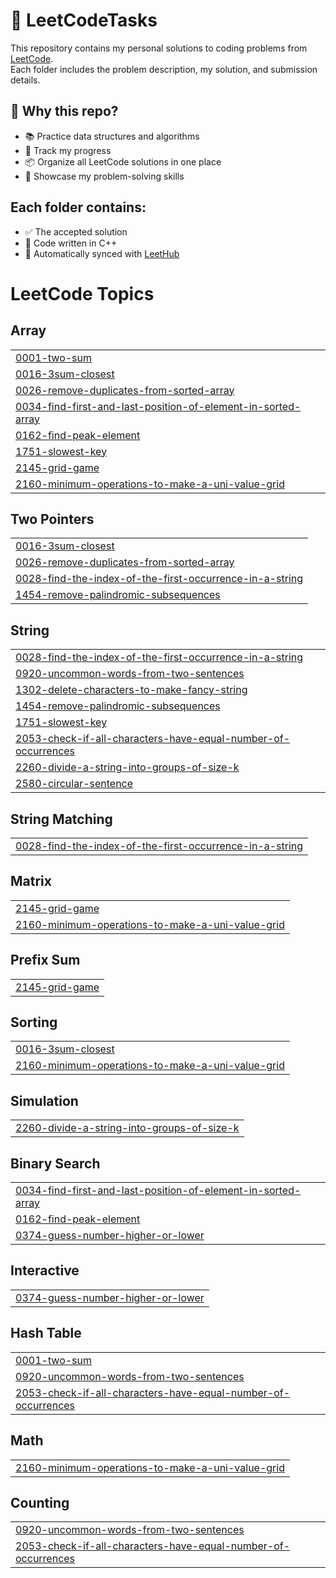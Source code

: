 # 🧠 LeetCodeTasks

This repository contains my personal solutions to coding problems from [LeetCode](https://leetcode.com/).  
Each folder includes the problem description, my solution, and submission details.

## 📌 Why this repo?

- 📚 Practice data structures and algorithms
- 🧪 Track my progress
- 📦 Organize all LeetCode solutions in one place
- 🚀 Showcase my problem-solving skills

## Each folder contains:
- ✅ The accepted solution
- 📝 Code written in C++
- 📄 Automatically synced with [LeetHub](https://github.com/arunbhardwaj/LeetHub-2.0)

<!---LeetCode Topics Start-->
# LeetCode Topics
## Array
|  |
| ------- |
| [0001-two-sum](https://github.com/AkhmetovOlzhass/LeetCodeTasks/tree/master/0001-two-sum) |
| [0016-3sum-closest](https://github.com/AkhmetovOlzhass/LeetCodeTasks/tree/master/0016-3sum-closest) |
| [0026-remove-duplicates-from-sorted-array](https://github.com/AkhmetovOlzhass/LeetCodeTasks/tree/master/0026-remove-duplicates-from-sorted-array) |
| [0034-find-first-and-last-position-of-element-in-sorted-array](https://github.com/AkhmetovOlzhass/LeetCodeTasks/tree/master/0034-find-first-and-last-position-of-element-in-sorted-array) |
| [0162-find-peak-element](https://github.com/AkhmetovOlzhass/LeetCodeTasks/tree/master/0162-find-peak-element) |
| [1751-slowest-key](https://github.com/AkhmetovOlzhass/LeetCodeTasks/tree/master/1751-slowest-key) |
| [2145-grid-game](https://github.com/AkhmetovOlzhass/LeetCodeTasks/tree/master/2145-grid-game) |
| [2160-minimum-operations-to-make-a-uni-value-grid](https://github.com/AkhmetovOlzhass/LeetCodeTasks/tree/master/2160-minimum-operations-to-make-a-uni-value-grid) |
## Two Pointers
|  |
| ------- |
| [0016-3sum-closest](https://github.com/AkhmetovOlzhass/LeetCodeTasks/tree/master/0016-3sum-closest) |
| [0026-remove-duplicates-from-sorted-array](https://github.com/AkhmetovOlzhass/LeetCodeTasks/tree/master/0026-remove-duplicates-from-sorted-array) |
| [0028-find-the-index-of-the-first-occurrence-in-a-string](https://github.com/AkhmetovOlzhass/LeetCodeTasks/tree/master/0028-find-the-index-of-the-first-occurrence-in-a-string) |
| [1454-remove-palindromic-subsequences](https://github.com/AkhmetovOlzhass/LeetCodeTasks/tree/master/1454-remove-palindromic-subsequences) |
## String
|  |
| ------- |
| [0028-find-the-index-of-the-first-occurrence-in-a-string](https://github.com/AkhmetovOlzhass/LeetCodeTasks/tree/master/0028-find-the-index-of-the-first-occurrence-in-a-string) |
| [0920-uncommon-words-from-two-sentences](https://github.com/AkhmetovOlzhass/LeetCodeTasks/tree/master/0920-uncommon-words-from-two-sentences) |
| [1302-delete-characters-to-make-fancy-string](https://github.com/AkhmetovOlzhass/LeetCodeTasks/tree/master/1302-delete-characters-to-make-fancy-string) |
| [1454-remove-palindromic-subsequences](https://github.com/AkhmetovOlzhass/LeetCodeTasks/tree/master/1454-remove-palindromic-subsequences) |
| [1751-slowest-key](https://github.com/AkhmetovOlzhass/LeetCodeTasks/tree/master/1751-slowest-key) |
| [2053-check-if-all-characters-have-equal-number-of-occurrences](https://github.com/AkhmetovOlzhass/LeetCodeTasks/tree/master/2053-check-if-all-characters-have-equal-number-of-occurrences) |
| [2260-divide-a-string-into-groups-of-size-k](https://github.com/AkhmetovOlzhass/LeetCodeTasks/tree/master/2260-divide-a-string-into-groups-of-size-k) |
| [2580-circular-sentence](https://github.com/AkhmetovOlzhass/LeetCodeTasks/tree/master/2580-circular-sentence) |
## String Matching
|  |
| ------- |
| [0028-find-the-index-of-the-first-occurrence-in-a-string](https://github.com/AkhmetovOlzhass/LeetCodeTasks/tree/master/0028-find-the-index-of-the-first-occurrence-in-a-string) |
## Matrix
|  |
| ------- |
| [2145-grid-game](https://github.com/AkhmetovOlzhass/LeetCodeTasks/tree/master/2145-grid-game) |
| [2160-minimum-operations-to-make-a-uni-value-grid](https://github.com/AkhmetovOlzhass/LeetCodeTasks/tree/master/2160-minimum-operations-to-make-a-uni-value-grid) |
## Prefix Sum
|  |
| ------- |
| [2145-grid-game](https://github.com/AkhmetovOlzhass/LeetCodeTasks/tree/master/2145-grid-game) |
## Sorting
|  |
| ------- |
| [0016-3sum-closest](https://github.com/AkhmetovOlzhass/LeetCodeTasks/tree/master/0016-3sum-closest) |
| [2160-minimum-operations-to-make-a-uni-value-grid](https://github.com/AkhmetovOlzhass/LeetCodeTasks/tree/master/2160-minimum-operations-to-make-a-uni-value-grid) |
## Simulation
|  |
| ------- |
| [2260-divide-a-string-into-groups-of-size-k](https://github.com/AkhmetovOlzhass/LeetCodeTasks/tree/master/2260-divide-a-string-into-groups-of-size-k) |
## Binary Search
|  |
| ------- |
| [0034-find-first-and-last-position-of-element-in-sorted-array](https://github.com/AkhmetovOlzhass/LeetCodeTasks/tree/master/0034-find-first-and-last-position-of-element-in-sorted-array) |
| [0162-find-peak-element](https://github.com/AkhmetovOlzhass/LeetCodeTasks/tree/master/0162-find-peak-element) |
| [0374-guess-number-higher-or-lower](https://github.com/AkhmetovOlzhass/LeetCodeTasks/tree/master/0374-guess-number-higher-or-lower) |
## Interactive
|  |
| ------- |
| [0374-guess-number-higher-or-lower](https://github.com/AkhmetovOlzhass/LeetCodeTasks/tree/master/0374-guess-number-higher-or-lower) |
## Hash Table
|  |
| ------- |
| [0001-two-sum](https://github.com/AkhmetovOlzhass/LeetCodeTasks/tree/master/0001-two-sum) |
| [0920-uncommon-words-from-two-sentences](https://github.com/AkhmetovOlzhass/LeetCodeTasks/tree/master/0920-uncommon-words-from-two-sentences) |
| [2053-check-if-all-characters-have-equal-number-of-occurrences](https://github.com/AkhmetovOlzhass/LeetCodeTasks/tree/master/2053-check-if-all-characters-have-equal-number-of-occurrences) |
## Math
|  |
| ------- |
| [2160-minimum-operations-to-make-a-uni-value-grid](https://github.com/AkhmetovOlzhass/LeetCodeTasks/tree/master/2160-minimum-operations-to-make-a-uni-value-grid) |
## Counting
|  |
| ------- |
| [0920-uncommon-words-from-two-sentences](https://github.com/AkhmetovOlzhass/LeetCodeTasks/tree/master/0920-uncommon-words-from-two-sentences) |
| [2053-check-if-all-characters-have-equal-number-of-occurrences](https://github.com/AkhmetovOlzhass/LeetCodeTasks/tree/master/2053-check-if-all-characters-have-equal-number-of-occurrences) |
<!---LeetCode Topics End-->